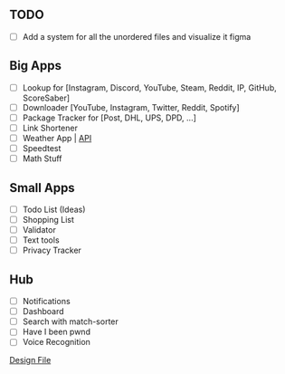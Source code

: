 ## TODO

- [ ] Add a system for all the unordered files and visualize it figma

## Big Apps

- [ ] Lookup for [Instagram, Discord, YouTube, Steam, Reddit, IP, GitHub, ScoreSaber]
- [ ] Downloader [YouTube, Instagram, Twitter, Reddit, Spotify]
- [ ] Package Tracker for [Post, DHL, UPS, DPD, ...]
- [ ] Link Shortener
- [ ] Weather App | [API](https://openweathermap.org/api)
- [ ] Speedtest
- [ ] Math Stuff

## Small Apps

- [ ] Todo List (Ideas)
- [ ] Shopping List
- [ ] Validator
- [ ] Text tools
- [ ] Privacy Tracker

## Hub

- [ ] Notifications
- [ ] Dashboard
- [ ] Search with match-sorter
- [ ] Have I been pwnd
- [ ] Voice Recognition

[Design File](https://www.figma.com/file/LchxkOT4iabcQ25D2CI1n5/m2v-UI?node-id=101%3A7)
